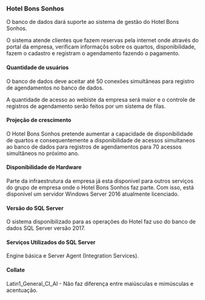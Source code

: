 ### Hotel Bons Sonhos

O banco de dados dará suporte ao sistema de gestão do Hotel Bons Sonhos.

O sistema atende clientes que fazem reservas pela internet onde através do portal da empresa, verificam informaçõs sobre os quartos, disponibilidade, fazem o cadastro e registram o agendamento fazendo o pagamento.

#### Quantidade de usuários

O banco de dados deve aceitar até 50 conexões simultâneas para registro de agendamentos no banco de dados.

A quantidade de acesso ao webiste da empresa será maior e o controle de registros de agendamento serão feitos por um sistema de filas.

#### Projeção de crescimento

O Hotel Bons Sonhos pretende aumentar a capacidade de disponibilidade de quartos e consequentemente a disponibilidade de acessos simultaneos ao banco de dados para registros de agendamentos para 70 acessos simultâneos no próximo ano.

#### Disponibilidade de Hardware

Parte da infraestrutura da empresa já esta disponivel para outros serviços do grupo de empresa onde o Hotel Bons Sonhos faz parte. Com isso, está disponivel um servidor Windows Server 2016 atualmente licenciado.

#### Versão do SQL Server

O sistema disponibilizado para as operações do Hotel faz uso do banco de dados SQL Server versão 2017.

#### Serviços Utilizados do SQL Server

Engine básica e Server Agent (Integration Services).

#### Collate

Latin1_General_CI_AI - Não faz diferença entre maiúsculas e mimúsculas e acentuação.
